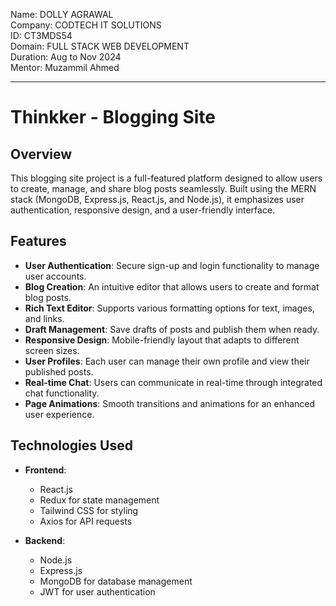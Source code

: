 Name: DOLLY AGRAWAL  <Br />
Company: CODTECH IT SOLUTIONS  <Br />
ID: CT3MDS54 <Br />
Domain: FULL STACK WEB DEVELOPMENT <Br />
Duration: Aug to Nov 2024 <Br />
Mentor: Muzammil Ahmed <Br />



---

# Thinkker - Blogging Site

## Overview

This blogging site project is a full-featured platform designed to allow users to create, manage, and share blog posts seamlessly. Built using the MERN stack (MongoDB, Express.js, React.js, and Node.js), it emphasizes user authentication, responsive design, and a user-friendly interface.

## Features

- **User Authentication**: Secure sign-up and login functionality to manage user accounts.
- **Blog Creation**: An intuitive editor that allows users to create and format blog posts.
- **Rich Text Editor**: Supports various formatting options for text, images, and links.
- **Draft Management**: Save drafts of posts and publish them when ready.
- **Responsive Design**: Mobile-friendly layout that adapts to different screen sizes.
- **User Profiles**: Each user can manage their own profile and view their published posts.
- **Real-time Chat**: Users can communicate in real-time through integrated chat functionality.
- **Page Animations**: Smooth transitions and animations for an enhanced user experience.

## Technologies Used

- **Frontend**: 
  - React.js
  - Redux for state management
  - Tailwind CSS for styling
  - Axios for API requests

- **Backend**:
  - Node.js
  - Express.js
  - MongoDB for database management
  - JWT for user authentication
